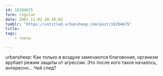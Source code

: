 ```yaml
---
id: 18204675
form: regular
date: 2007-11-02 20:28:02
tumblr: "https://untitled.urbansheep.com/post/18204675"
title:
tags:
    - твиты

---
```


<p>urbansheep: Как только в воздухе замечаются благовония, организм врубает режим защиты от агрессии. Это после кого такое началось, интересно&hellip; Чей след?</p>

